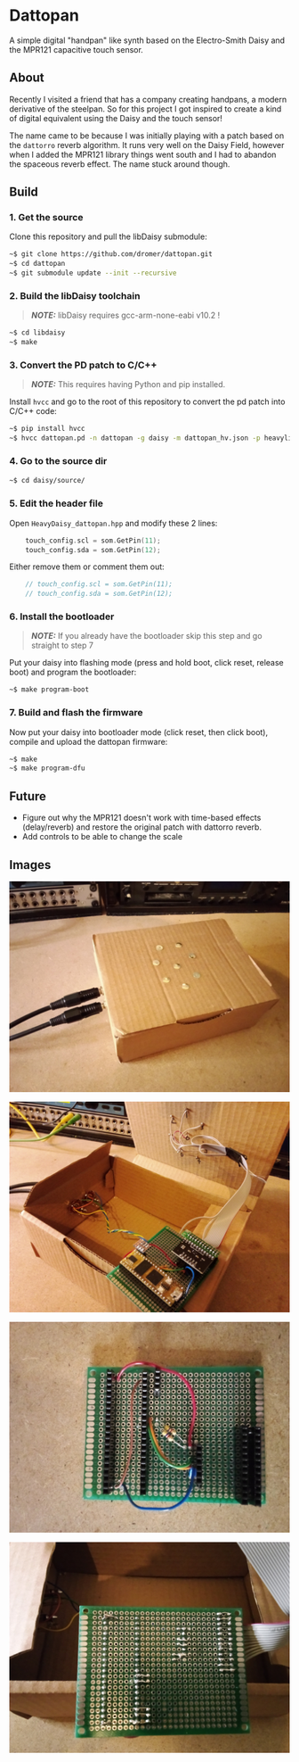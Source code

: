 # Dattopan

A simple digital "handpan" like synth based on the Electro-Smith Daisy and the MPR121 capacitive touch sensor.

## About

Recently I visited a friend that has a company creating handpans, a modern derivative of the steelpan. So for this project I got inspired to create a kind of digital equivalent using the Daisy and the touch sensor!

The name came to be because I was initially playing with a patch based on the `dattorro` reverb algorithm. It runs very well on the Daisy Field, however when I added the MPR121 library things went south and I had to abandon the spaceous reverb effect. The name stuck around though.

## Build

### 1. Get the source

Clone this repository and pull the libDaisy submodule:

```bash
~$ git clone https://github.com/dromer/dattopan.git
~$ cd dattopan
~$ git submodule update --init --recursive
```

### 2. Build the libDaisy toolchain

> **_NOTE:_** libDaisy requires gcc-arm-none-eabi v10.2 !

```bash
~$ cd libdaisy
~$ make
```

### 3. Convert the PD patch to C/C++

> **_NOTE:_** This requires having Python and pip installed.

Install `hvcc` and go to the root of this repository to convert the pd patch into C/C++ code:

```bash
~$ pip install hvcc
~$ hvcc dattopan.pd -n dattopan -g daisy -m dattopan_hv.json -p heavylib
```

### 4. Go to the source dir

```bash
~$ cd daisy/source/
```

### 5. Edit the header file

Open `HeavyDaisy_dattopan.hpp` and modify these 2 lines:

```cpp
    touch_config.scl = som.GetPin(11);
    touch_config.sda = som.GetPin(12);
```

Either remove them or comment them out:

```cpp
    // touch_config.scl = som.GetPin(11);
    // touch_config.sda = som.GetPin(12);
```

### 6. Install the bootloader

> **_NOTE:_** If you already have the bootloader skip this step and go straight to step 7

Put your daisy into flashing mode (press and hold boot, click reset, release boot) and program the bootloader:

```bash
~$ make program-boot
```

### 7. Build and flash the firmware

Now put your daisy into bootloader mode (click reset, then click boot), compile and upload the dattopan firmware:

```bash
~$ make
~$ make program-dfu
```

## Future

- Figure out why the MPR121 doesn't work with time-based effects (delay/reverb) and restore the original patch with dattorro reverb.
- Add controls to be able to change the scale

## Images

![Outside of the box](docs/box.jpg)

![Inside of the box](docs/box_inside.jpg)

![Top of the protoboard](docs/proto_top.jpg)

![Bottom of the protoboard](docs/proto_bottom.jpg)
